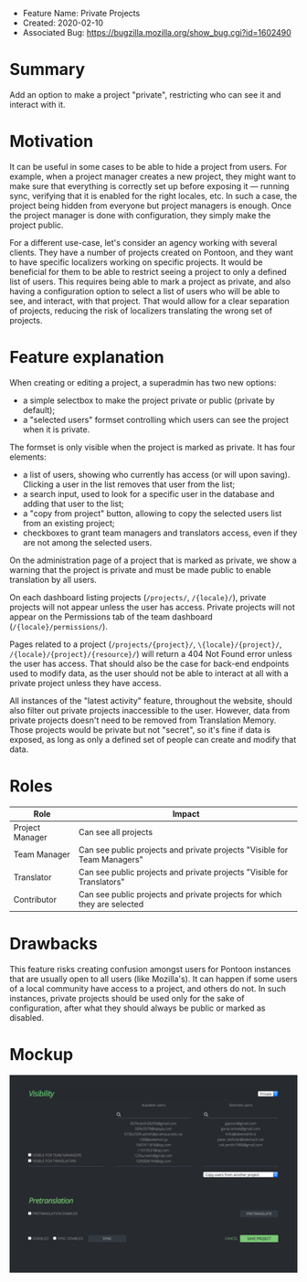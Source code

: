 - Feature Name: Private Projects
- Created: 2020-02-10
- Associated Bug: https://bugzilla.mozilla.org/show_bug.cgi?id=1602490

# Summary

Add an option to make a project "private", restricting who can see it and interact with it.

# Motivation

It can be useful in some cases to be able to hide a project from users. For example, when a project manager creates a new project, they might want to make sure that everything is correctly set up before exposing it — running sync, verifying that it is enabled for the right locales, etc. In such a case, the project being hidden from everyone but project managers is enough. Once the project manager is done with configuration, they simply make the project public.

For a different use-case, let's consider an agency working with several clients. They have a number of projects created on Pontoon, and they want to have specific localizers working on specific projects. It would be beneficial for them to be able to restrict seeing a project to only a defined list of users. This requires being able to mark a project as private, and also having a configuration option to select a list of users who will be able to see, and interact, with that project. That would allow for a clear separation of projects, reducing the risk of localizers translating the wrong set of projects.

# Feature explanation

When creating or editing a project, a superadmin has two new options:

- a simple selectbox to make the project private or public (private by default);
- a "selected users" formset controlling which users can see the project when it is private.

The formset is only visible when the project is marked as private. It has four elements:

- a list of users, showing who currently has access (or will upon saving). Clicking a user in the list removes that user from the list;
- a search input, used to look for a specific user in the database and adding that user to the list;
- a "copy from project" button, allowing to copy the selected users list from an existing project;
- checkboxes to grant team managers and translators access, even if they are not among the selected users.

On the administration page of a project that is marked as private, we show a warning that the project is private and must be made public to enable translation by all users.

On each dashboard listing projects (`/projects/`, `/{locale}/`), private projects will not appear unless the user has access. Private projects will not appear on the Permissions tab of the team dashboard (`/{locale}/permissions/`).

Pages related to a project (`/projects/{project}/`, `\{locale}/{project}/`, `/{locale}/{project}/{resource}/`) will return a 404 Not Found error unless the user has access. That should also be the case for back-end endpoints used to modify data, as the user should not be able to interact at all with a private project unless they have access.

All instances of the "latest activity" feature, throughout the website, should also filter out private projects inaccessible to the user. However, data from private projects doesn't need to be removed from Translation Memory. Those projects would be private but not "secret", so it's fine if data is exposed, as long as only a defined set of people can create and modify that data.

# Roles

| Role | Impact |
| -- | -- |
| Project Manager | Can see all projects |
| Team Manager | Can see public projects and private projects "Visible for Team Managers" |
| Translator | Can see public projects and private projects "Visible for Translators" |
| Contributor | Can see public projects and private projects for which they are selected |

# Drawbacks

This feature risks creating confusion amongst users for Pontoon instances that are usually open to all users (like Mozilla's). It can happen if some users of a local community have access to a project, and others do not. In such instances, private projects should be used only for the sake of configuration, after what they should always be public or marked as disabled.

# Mockup

![](0100/mockup.png)
